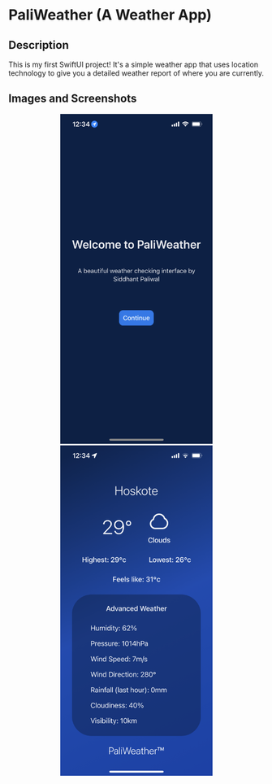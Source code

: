 #  PaliWeather (A Weather App)


## Description

This is my first SwiftUI project! It's a simple weather app that uses location technology to give you a detailed weather report of where you are currently.

## Images and Screenshots

<p align="center">
  <img src="Images/IMG_1850.PNG" alt="First Image" width="300"/>
  <img src="Images/IMG_1849.PNG" alt="Second Image" width="300"/>
</p>


